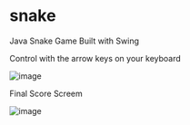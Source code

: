 # snake
Java Snake Game
Built with Swing

Control with the arrow keys on your keyboard

![image](https://user-images.githubusercontent.com/60024274/204119716-c7ea0168-b69f-4830-af14-ca5a4e3c97d3.png)

Final Score Screem

![image](https://user-images.githubusercontent.com/60024274/204119729-ded5cd6a-a171-460c-b661-e99574818804.png)
